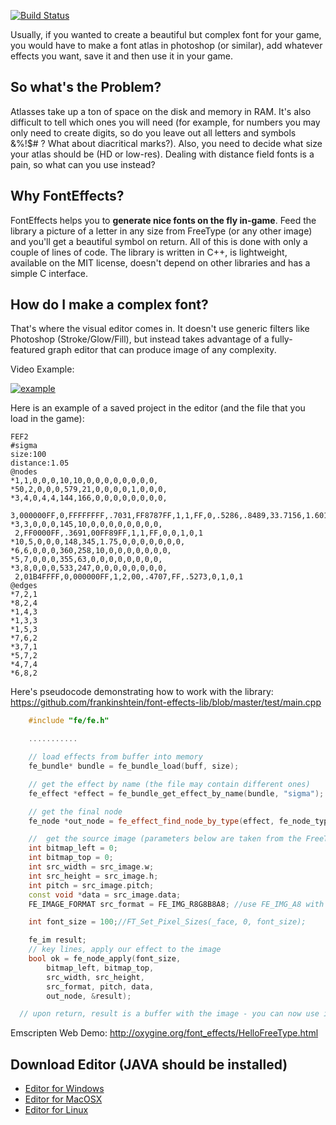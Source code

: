 [![Build Status](https://travis-ci.org/frankinshtein/font-effects-lib.svg?branch=master)](https://travis-ci.org/frankinshtein/font-effects-lib)

Usually, if you wanted to create a beautiful but complex font for your game, you would have to make a font atlas in 
photoshop (or similar), add whatever effects you want, save it and then use it in your game.

## So what's the Problem?
Atlasses take up a ton of space on the disk and memory in RAM. It's also difficult to tell which ones you will need (for example, for numbers you may only need to create digits, so do you leave out all letters and symbols &%!$# ? What about diacritical marks?). Also, you need to decide what size your atlas should be (HD or low-res). Dealing with distance field fonts is a pain, so what can you use instead?

## Why FontEffects?
FontEffects helps you to **generate nice fonts on the fly in-game**. 
Feed the library a picture of a letter in any size from FreeType (or any other image) and you'll get a beautiful symbol on return.
All of this is done with only a couple of lines of code.
The library is written in C++, is lightweight, available on the MIT license, doesn't depend on other libraries and has a simple C interface.

## How do I make a complex font?
That's where the visual editor comes in. 
It doesn't use generic filters like Photoshop (Stroke/Glow/Fill), 
but instead takes advantage of a fully-featured graph editor that can produce image of any complexity.

Video Example:

[![example](https://img.youtube.com/vi/srbNzlthj5k/0.jpg)](https://www.youtube.com/watch?v=srbNzlthj5k)

Here is an example of a saved project in the editor (and the file that you load in the game):
```
FEF2
#sigma
size:100
distance:1.05
@nodes
*1,1,0,0,0,10,10,0,0,0,0,0,0,0,0,
*50,2,0,0,0,579,21,0,0,0,0,1,0,0,0,
*3,4,0,4,4,144,166,0,0,0,0,0,0,0,0,
 3,000000FF,0,FFFFFFFF,.7031,FF8787FF,1,1,FF,0,.5286,.8489,33.7156,1.6017
*3,3,0,0,0,145,10,0,0,0,0,0,0,0,0,
 2,FF0000FF,.3691,00FF89FF,1,1,FF,0,0,1,0,1
*10,5,0,0,0,148,345,1.75,0,0,0,0,0,0,0,
*6,6,0,0,0,360,258,10,0,0,0,0,0,0,0,
*5,7,0,0,0,355,63,0,0,0,0,0,0,0,0,
*3,8,0,0,0,533,247,0,0,0,0,0,0,0,0,
 2,01B4FFFF,0,000000FF,1,2,00,.4707,FF,.5273,0,1,0,1
@edges
*7,2,1
*8,2,4
*1,4,3
*1,3,3
*1,5,3
*7,6,2
*3,7,1
*5,7,2
*4,7,4
*6,8,2
```

Here's pseudocode demonstrating how to work with the library:
https://github.com/frankinshtein/font-effects-lib/blob/master/test/main.cpp
```cpp
    #include "fe/fe.h"

    ...........    

    // load effects from buffer into memory
    fe_bundle* bundle = fe_bundle_load(buff, size);

    // get the effect by name (the file may contain different ones)
    fe_effect *effect = fe_bundle_get_effect_by_name(bundle, "sigma");    

    // get the final node
    fe_node *out_node = fe_effect_find_node_by_type(effect, fe_node_type_out);

    //  get the source image (parameters below are taken from the FreeType structs)
    int bitmap_left = 0;
    int bitmap_top = 0;
    int src_width = src_image.w;
    int src_height = src_image.h;
    int pitch = src_image.pitch;
    const void *data = src_image.data;
    FE_IMAGE_FORMAT src_format = FE_IMG_R8G8B8A8; //use FE_IMG_A8 with freetype

    int font_size = 100;//FT_Set_Pixel_Sizes(_face, 0, font_size);

    fe_im result;
    // key lines, apply our effect to the image
    bool ok = fe_node_apply(font_size,
        bitmap_left, bitmap_top,
        src_width, src_height, 
        src_format, pitch, data,
        out_node, &result);

  // upon return, result is a buffer with the image - you can now use it for whatever you need!
```

Emscripten Web Demo:
http://oxygine.org/font_effects/HelloFreeType.html

## Download Editor (JAVA should be installed)
- [Editor for Windows](https://www.dropbox.com/s/4j3zfraj2p6xjqb/FontEffects_win.zip?dl=0)
- [Editor for MacOSX](https://www.dropbox.com/s/9tuz8aenclcn4sl/FontEffects_osx.zip?dl=0)
- [Editor for Linux](https://www.dropbox.com/s/tyg0yg3q79j511a/FontEffects_linux.zip?dl=0)
